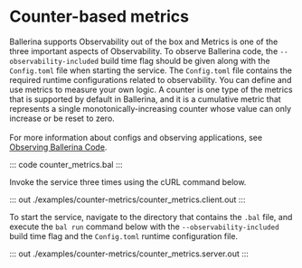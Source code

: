 # Counter-based metrics

Ballerina supports Observability out of the box and Metrics is one of the three important aspects of 
Observability. To observe Ballerina code, the `--observability-included` build time flag should be given along with the
`Config.toml` file when starting the service. The `Config.toml` file contains the required runtime configurations related to observability.
You can define and use metrics to measure your own logic. A counter is one type of the metrics that is
supported by default in Ballerina, and it is a cumulative metric that represents a single monotonically-increasing
counter whose value can only increase or be reset to zero.<br/><br/>
For more information about configs and observing applications, see [Observing Ballerina Code](https://ballerina.io/learn/observing-ballerina-code/).

::: code counter_metrics.bal :::

Invoke the service three times using the cURL command below.

::: out ./examples/counter-metrics/counter_metrics.client.out :::

To start the service, navigate to the directory that contains the
`.bal` file, and execute the `bal run` command below with the `--observability-included` build time flag and the `Config.toml` runtime configuration file.

::: out ./examples/counter-metrics/counter_metrics.server.out :::

